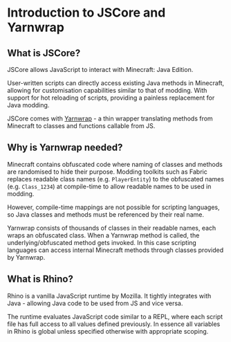 # Introduction to JSCore and Yarnwrap

## What is JSCore?

JSCore allows JavaScript to interact with Minecraft: Java Edition.

User-written scripts can directly access existing Java methods in Minecraft, allowing for customisation capabilities similar to that of modding. With support for hot reloading of scripts, providing a painless replacement for Java modding.

JSCore comes with [Yarnwrap](https://yarnwrap.siri.ws) - a thin wrapper translating methods from Minecraft to classes and functions callable from JS.

## Why is Yarnwrap needed?

Minecraft contains obfuscated code where naming of classes and methods are randomised to hide their purpose. Modding toolkits such as Fabric replaces readable class names (e.g. `PlayerEntity`) to the obfuscated names (e.g. `Class_1234`) at compile-time to allow readable names to be used in modding.

However, compile-time mappings are not possible for scripting languages, so Java classes and methods must be referenced by their real name.

Yarnwrap consists of thousands of classes in their readable names, each wraps an obfuscated class. When a Yarnwrap method is called, the underlying/obfuscated method gets invoked. In this case scripting languages can access internal Minecraft methods through classes provided by Yarnwrap.

## What is Rhino?

Rhino is a vanilla JavaScript runtime by Mozilla. It tightly integrates with Java - allowing Java code to be used from JS and vice versa.

The runtime evaluates JavaScript code similar to a REPL, where each script file has full access to all values defined previously. In essence all variables in Rhino is global unless specified otherwise with appropriate scoping.

